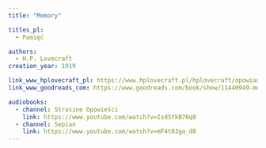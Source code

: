 ```yaml
---
title: "Memory"

titles_pl:
  - Pamięć

authors:
  - H.P. Lovecraft
creation_year: 1919

link_www_hplovecraft_pl: https://www.hplovecraft.pl/hplovecraft/opowiadania-nowele-powiesci/memory/
link_www_goodreads_com: https://www.goodreads.com/book/show/11440949-memory

audiobooks:
  - channel: Straszne Opowieści
    link: https://www.youtube.com/watch?v=IsdSYkB76q0
  - channel: Sepian
    link: https://www.youtube.com/watch?v=mF4t03ga_d0
---
```


